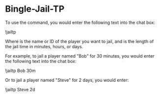 # Bingle-Jail-TP

To use the command, you would enter the following text into the chat box:

!jailtp <player> <time>

Where <player> is the name or ID of the player you want to jail, and <time> is the length of the jail time in minutes, hours, or days.

For example, to jail a player named "Bob" for 30 minutes, you would enter the following text into the chat box:

!jailtp Bob 30m

Or to jail a player named "Steve" for 2 days, you would enter:

!jailtp Steve 2d
